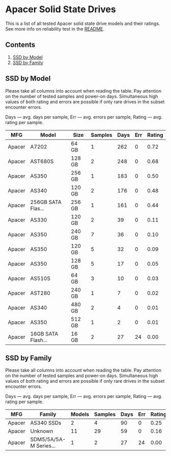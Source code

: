 Apacer Solid State Drives
=========================

This is a list of all tested Apacer solid state drive models and their ratings. See
more info on reliability test in the [README](https://github.com/linuxhw/SMART).

Contents
--------

1. [ SSD by Model  ](#ssd-by-model)
2. [ SSD by Family ](#ssd-by-family)

SSD by Model
------------

Please take all columns into account when reading the table. Pay attention on the
number of tested samples and power-on days. Simultaneous high values of both rating
and errors are possible if only rare drives in the subset encounter errors.

Days   — avg. days per sample,
Err    — avg. errors per sample,
Rating — avg. rating per sample.

| MFG       | Model              | Size   | Samples | Days  | Err   | Rating |
|-----------|--------------------|--------|---------|-------|-------|--------|
| Apacer    | A7202              | 64 GB  | 1       | 262   | 0     | 0.72   |
| Apacer    | AST680S            | 128 GB | 2       | 248   | 0     | 0.68   |
| Apacer    | AS350              | 256 GB | 1       | 183   | 0     | 0.50   |
| Apacer    | AS340              | 120 GB | 2       | 176   | 0     | 0.48   |
| Apacer    | 256GB SATA Flas... | 256 GB | 1       | 161   | 0     | 0.44   |
| Apacer    | AS330              | 120 GB | 2       | 39    | 0     | 0.11   |
| Apacer    | AS350              | 240 GB | 7       | 36    | 0     | 0.10   |
| Apacer    | AS350              | 120 GB | 5       | 32    | 0     | 0.09   |
| Apacer    | AS350              | 128 GB | 5       | 17    | 0     | 0.05   |
| Apacer    | AS510S             | 64 GB  | 3       | 10    | 0     | 0.03   |
| Apacer    | AST280             | 240 GB | 1       | 7     | 0     | 0.02   |
| Apacer    | AS340              | 480 GB | 2       | 4     | 0     | 0.01   |
| Apacer    | AS350              | 512 GB | 1       | 2     | 0     | 0.01   |
| Apacer    | 16GB SATA Flash... | 16 GB  | 2       | 27    | 24    | 0.00   |

SSD by Family
-------------

Please take all columns into account when reading the table. Pay attention on the
number of tested samples and power-on days. Simultaneous high values of both rating
and errors are possible if only rare drives in the subset encounter errors.

Days   — avg. days per sample,
Err    — avg. errors per sample,
Rating — avg. rating per sample.

| MFG       | Family                 | Models | Samples | Days  | Err   | Rating |
|-----------|------------------------|--------|---------|-------|-------|--------|
| Apacer    | AS340 SSDs             | 2      | 4       | 90    | 0     | 0.25   |
| Apacer    | Unknown                | 11     | 29      | 59    | 0     | 0.16   |
| Apacer    | SDM5/5A/5A-M Series... | 1      | 2       | 27    | 24    | 0.00   |
